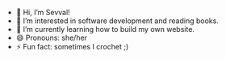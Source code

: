- 👋 Hi, I’m Sevval!
- 👀 I’m interested in software development and reading books. 
- 🌱 I’m currently learning how to build my own website.
- 😄 Pronouns: she/her
- ⚡ Fun fact: sometimes I crochet ;)
